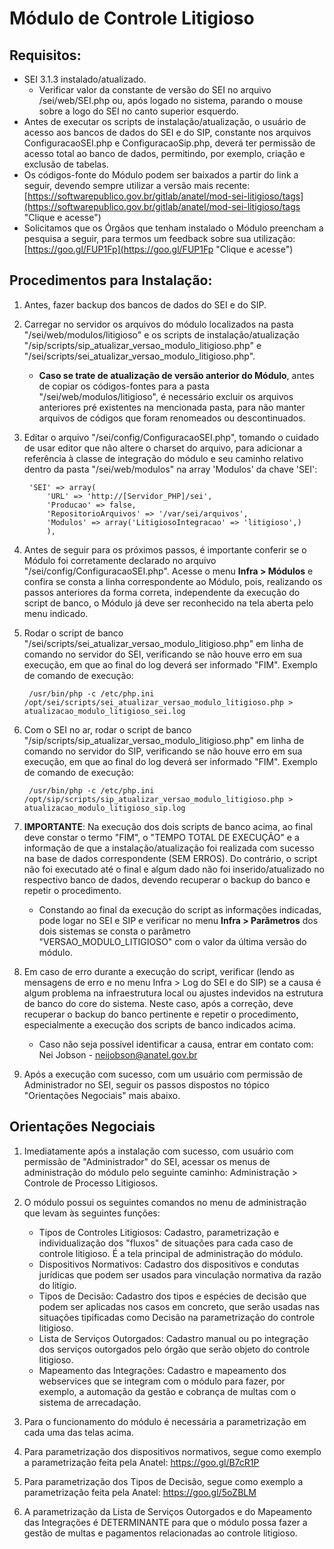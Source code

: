 # Módulo de Controle Litigioso

## Requisitos:
- SEI 3.1.3 instalado/atualizado.
   - Verificar valor da constante de versão do SEI no arquivo /sei/web/SEI.php ou, após logado no sistema, parando o mouse sobre a logo do SEI no canto superior esquerdo.
- Antes de executar os scripts de instalação/atualização, o usuário de acesso aos bancos de dados do SEI e do SIP, constante nos arquivos ConfiguracaoSEI.php e ConfiguracaoSip.php, deverá ter permissão de acesso total ao banco de dados, permitindo, por exemplo, criação e exclusão de tabelas.
- Os códigos-fonte do Módulo podem ser baixados a partir do link a seguir, devendo sempre utilizar a versão mais recente: [https://softwarepublico.gov.br/gitlab/anatel/mod-sei-litigioso/tags](https://softwarepublico.gov.br/gitlab/anatel/mod-sei-litigioso/tags "Clique e acesse")
- Solicitamos que os Órgãos que tenham instalado o Módulo preencham a pesquisa a seguir, para termos um feedback sobre sua utilização: [https://goo.gl/FUP1Fp](https://goo.gl/FUP1Fp "Clique e acesse")

## Procedimentos para Instalação:
1. Antes, fazer backup dos bancos de dados do SEI e do SIP.
2. Carregar no servidor os arquivos do módulo localizados na pasta "/sei/web/modulos/litigioso" e os scripts de instalação/atualização "/sip/scripts/sip_atualizar_versao_modulo_litigioso.php" e "/sei/scripts/sei_atualizar_versao_modulo_litigioso.php".
   - **Caso se trate de atualização de versão anterior do Módulo**, antes de copiar os códigos-fontes para a pasta "/sei/web/modulos/litigioso", é necessário excluir os arquivos anteriores pré existentes na mencionada pasta, para não manter arquivos de códigos que foram renomeados ou descontinuados.
3. Editar o arquivo "/sei/config/ConfiguracaoSEI.php", tomando o cuidado de usar editor que não altere o charset do arquivo, para adicionar a referência à classe de integração do módulo e seu caminho relativo dentro da pasta "/sei/web/modulos" na array 'Modulos' da chave 'SEI':

		'SEI' => array(
			'URL' => 'http://[Servidor_PHP]/sei',
			'Producao' => false,
			'RepositorioArquivos' => '/var/sei/arquivos',
			'Modulos' => array('LitigiosoIntegracao' => 'litigioso',)
			),

4. Antes de seguir para os próximos passos, é importante conferir se o Módulo foi corretamente declarado no arquivo "/sei/config/ConfiguracaoSEI.php". Acesse o menu **Infra > Módulos** e confira se consta a linha correspondente ao Módulo, pois, realizando os passos anteriores da forma correta, independente da execução do script de banco, o Módulo já deve ser reconhecido na tela aberta pelo menu indicado.
5. Rodar o script de banco "/sei/scripts/sei_atualizar_versao_modulo_litigioso.php" em linha de comando no servidor do SEI, verificando se não houve erro em sua execução, em que ao final do log deverá ser informado "FIM". Exemplo de comando de execução:

		/usr/bin/php -c /etc/php.ini /opt/sei/scripts/sei_atualizar_versao_modulo_litigioso.php > atualizacao_modulo_litigioso_sei.log

6. Com o SEI no ar, rodar o script de banco "/sip/scripts/sip_atualizar_versao_modulo_litigioso.php" em linha de comando no servidor do SIP, verificando se não houve erro em sua execução, em que ao final do log deverá ser informado "FIM". Exemplo de comando de execução:

		/usr/bin/php -c /etc/php.ini /opt/sip/scripts/sip_atualizar_versao_modulo_litigioso.php > atualizacao_modulo_litigioso_sip.log
			
7. **IMPORTANTE**: Na execução dos dois scripts de banco acima, ao final deve constar o termo "FIM", o "TEMPO TOTAL DE EXECUÇÃO" e a informação de que a instalação/atualização foi realizada com sucesso na base de dados correspondente (SEM ERROS). Do contrário, o script não foi executado até o final e algum dado não foi inserido/atualizado no respectivo banco de dados, devendo recuperar o backup do banco e repetir o procedimento.
   - Constando ao final da execução do script as informações indicadas, pode logar no SEI e SIP e verificar no menu **Infra > Parâmetros** dos dois sistemas se consta o parâmetro "VERSAO_MODULO_LITIGIOSO" com o valor da última versão do módulo.
8. Em caso de erro durante a execução do script, verificar (lendo as mensagens de erro e no menu Infra > Log do SEI e do SIP) se a causa é algum problema na infraestrutura local ou ajustes indevidos na estrutura de banco do core do sistema. Neste caso, após a correção, deve recuperar o backup do banco pertinente e repetir o procedimento, especialmente a execução dos scripts de banco indicados acima.
	- Caso não seja possível identificar a causa, entrar em contato com: Nei Jobson - neijobson@anatel.gov.br
9. Após a execução com sucesso, com um usuário com permissão de Administrador no SEI, seguir os passos dispostos no tópico "Orientações Negociais" mais abaixo.
	
## Orientações Negociais
1. Imediatamente após a instalação com sucesso, com usuário com permissão de "Administrador" do SEI, acessar os menus de administração do módulo pelo seguinte caminho: Administração > Controle de Processo Litigiosos.

2. O módulo possui os seguintes comandos no menu de administração que levam às seguintes funções:
	- Tipos de Controles Litigiosos: Cadastro, parametrização e individualização dos "fluxos" de situações para cada caso de controle litigioso. É a tela principal de administração do módulo.
	- Dispositivos Normativos: Cadastro dos dispositivos e condutas jurídicas que podem ser usados para vinculação normativa da razão do litígio.
	- Tipos de Decisão: Cadastro dos tipos e espécies de decisão que podem ser aplicadas nos casos em concreto, que serão usadas nas situações tipificadas como Decisão na parametrização do controle litigioso.
	- Lista de Serviços Outorgados: Cadastro manual ou po integração dos serviços outorgados pelo órgão que serão objeto do controle litigioso.
	- Mapeamento das Integrações: Cadastro e mapeamento dos webservices que se integram com o módulo para fazer, por exemplo, a automação da gestão e cobrança de multas com o sistema de arrecadação.
3. Para o funcionamento do módulo é necessária a parametrização em cada uma das telas acima.
4. Para parametrização dos dispositivos normativos, segue como exemplo a parametrização feita pela Anatel: https://goo.gl/B7cR1P
5. Para parametrização dos Tipos de Decisão, segue como exemplo a parametrização feita pela Anatel: https://goo.gl/5oZBLM
6. A parametrização da Lista de Serviços Outorgados e do Mapeamento das Integrações é DETERMINANTE para que o módulo possa fazer a gestão de multas e pagamentos relacionadas ao controle litigioso.